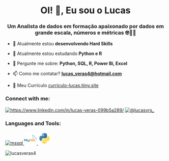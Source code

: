 <h1 align="center">OI! 👋, Eu sou o Lucas</h1>
<h3 align="center">Um Analista de dados em formação apaixonado por dados em grande escala, números e métricas 🤓🔢🎲</h3>

- 🔭 Atualmente estou **desenvolvendo Hard Skills**

- 🌱 Atualmente estou estudando **Python e R**

- 💬 Pergunte me sobre: **Python, SQL, R, Power Bi, Excel**

- 📫 Como me contatar? **lucas_veras4@hotmail.com**

- 📄 Meu Currículo [curriculo-lucas.tiiny.site](curriculo-lucas.tiiny.site)

<h3 align="left">Connect with me:</h3>
<p align="left">
<a href="https://linkedin.com/in/https://www.linkedin.com/in/lucas-veras-099b5a289/" target="blank"><img align="center" src="https://raw.githubusercontent.com/rahuldkjain/github-profile-readme-generator/master/src/images/icons/Social/linked-in-alt.svg" alt="https://www.linkedin.com/in/lucas-veras-099b5a289/" height="30" width="40" /></a>
<a href="https://instagram.com/@lucasvrs_" target="blank"><img align="center" src="https://raw.githubusercontent.com/rahuldkjain/github-profile-readme-generator/master/src/images/icons/Social/instagram.svg" alt="@lucasvrs_" height="30" width="40" /></a>
</p>

<h3 align="left">Languages and Tools:</h3>
<p align="left"> <a href="https://www.microsoft.com/en-us/sql-server" target="_blank" rel="noreferrer"> <img src="https://www.svgrepo.com/show/303229/microsoft-sql-server-logo.svg" alt="mssql" width="40" height="40"/> </a> <a href="https://www.mysql.com/" target="_blank" rel="noreferrer"> <img src="https://raw.githubusercontent.com/devicons/devicon/master/icons/mysql/mysql-original-wordmark.svg" alt="mysql" width="40" height="40"/> </a> <a href="https://www.python.org" target="_blank" rel="noreferrer"> <img src="https://raw.githubusercontent.com/devicons/devicon/master/icons/python/python-original.svg" alt="python" width="40" height="40"/> </a> </p>

<p><img align="center" src="https://github-readme-stats.vercel.app/api/top-langs?username=lucasveras4&show_icons=true&locale=en&layout=compact" alt="lucasveras4" /></p>




<!---
- 👋 Hi, I’m @lucasveras4
- 👀 I’m interested in ...
- 🌱 I’m currently learning ...
- 💞️ I’m looking to collaborate on ...
- 📫 How to reach me ...
- 😄 Pronouns: ...
- ⚡ Fun fact: ...


lucasveras4/lucasveras4 is a ✨ special ✨ repository because its `README.md` (this file) appears on your GitHub profile.
You can click the Preview link to take a look at your changes.
--->
